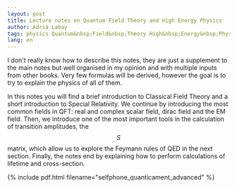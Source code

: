 ```yaml
---
layout: post
title: Lecture notes on Quantum Field Theory and High Energy Physics
author: Adrià Labay
tags: physics Quantum&nbsp;Field&nbsp;Theory High&nbsp;Energy&nbsp;Physics
lang: en
---
```


I don't really know how to describe this notes, they are just a supplement to the main notes but well organised in my opinion and with multiple inputs from other books. Very few formulas will be derived, however the goal is to try to explain the physics of all of them.

In this notes you will find a brief introduction to Classical Field Theory and a short introduction to Special Relativity.
We continue by introducing the most common fields in QFT: real and complex scalar field, dirac field and the EM field. Then,
we introduce one of the most important tools in the calculation of transition amplitudes, the $$S$$ matrix, which allow us
to explore the Feymann rules of QED in the next section. Finally, the notes end by explaining how to perform calculations
of lifetime and cross-section.

{% include pdf.html filename="selfphone_quanticament_advanced" %}
